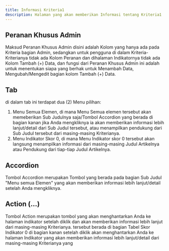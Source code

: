```yaml
---
title: Informasi Kriteria1
description: Halaman yang akan memberikan Informasi tentang Kriteria1
---
```


## Peranan Khusus Admin
Maksud Peranan Khusus Admin disini adalah Kolom yang hanya ada pada Kriteria bagian Admin, sedangkan untuk pengguna di dalam Kriteria-Kriterianya tidak ada Kolom Peranan dan dihalaman Indikatornya tidak ada Kolom Tambah (+) Data, dan fungsi dari Peranan Khusus Admin ini adalah untuk menentukan siapa yang berhak untuk Menambah Data, Mengubah/Mengedit bagian kolom Tambah (+) Data.

##  Tab
di dalam tab ini terdapat dua (2) Menu pilihan:
1. Menu Semua Elemen, di mana Menu Semua elemen tersebut akan memeberikan Sub Judulnya saja/Tombol Accordion yang berada di bagian kanan jika Anda mengkliknya ia akan memberikan informasi lebih lanjut/detail dari Sub Judul tersebut, atau menampilkan pendukung dari Sub Judul tersebut dari masing-masing Kriterianya.
1. Menu Indikator Skor 0, di mana Menu Indikator skor 0 tersebut akan langsung menampilkan informasi dari masing-masing Judul Artikelnya atau Pendukung dari tiap-tiap Judul Artikelnya.

## Accordion 
Tombol Accordion merupakan Tombol yang berada pada bagian Sub Judul "Menu semua Elemen" yang akan memberikan informasi lebih lanjut/detail setelah Anda mengkliknya.

## Action (...)
Tombol Action merupakan tombol yang akan menghantarkan Anda ke halaman indikator setelah diklik dan akan memberikan informasi lebih lanjut dari masing-masing Kriterianya. tersebut berada di bagian Tabel Skor Indikator 0 di bagian kanan setelah diklik akan menghantarkan Anda ke halaman Indikator yang akan memberikan informasi lebih lanjut/detail dari masing-masing Kriterianya yang 
